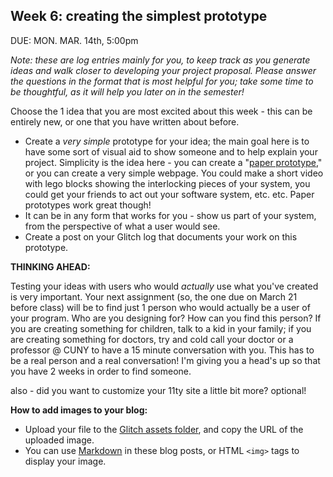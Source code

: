 ## Week 6: creating the simplest prototype

DUE: MON. MAR. 14th, 5:00pm

_Note: these are log entries mainly for you, to keep track as you generate ideas and walk closer to developing your project proposal. Please answer the questions in the format that is most helpful for you; take some time to be thoughtful, as it will help you later on in the semester!_

Choose the 1 idea that you are most excited about this week - this can be entirely new, or one that you have written about before. 

- Create a _very simple_ prototype for your idea; the main goal here is to have some sort of visual aid to show someone and to help explain your project. Simplicity is the idea here - you can create a "[paper prototype](https://usabilitygeek.com/paper-prototyping-as-a-usability-testing-technique/)," or you can create a very simple webpage. You could make a short video with lego blocks showing the interlocking pieces of your system, you could get your friends to act out your software system, etc. etc.  Paper prototypes work great though! 
- It can be in any form that works for you - show us part of your system, from the perspective of what a user would see.
- Create a post on your Glitch log that documents your work on this prototype.

**THINKING AHEAD:**

Testing your ideas with users who would _actually_ use what you've created is very important. Your next assignment (so, the one due on March 21 before class) will be to find just 1 person who would actually be a user of your program. Who are you designing for? How can you find this person? If you are creating something for children, talk to a kid in your family; if you are creating something for doctors, try and cold call your doctor or a professor @ CUNY to have a 15 minute conversation with you. This has to be a real person and a real conversation! I'm giving you a head's up so that you have 2 weeks in order to find someone.

also - did you want to customize your 11ty site a little bit more? optional!

**How to add images to your blog:**

- Upload your file to the [Glitch assets folder](https://help.glitch.com/kb/article/43-adding-assets/), and copy the URL of the uploaded image.
- You can use [Markdown](https://help.glitch.com/kb/article/43-adding-assets/) in these blog posts, or HTML `<img>` tags to display your image.
